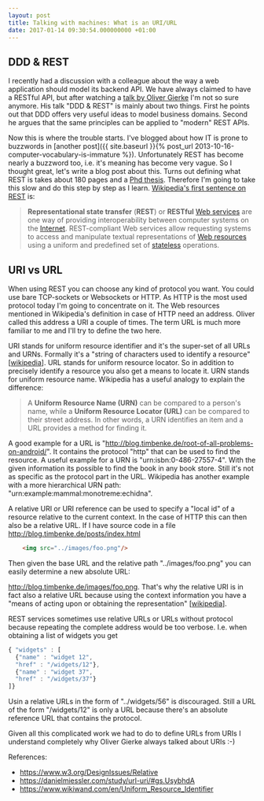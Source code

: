 ```yaml
---
layout: post
title: Talking with machines: What is an URI/URL
date: 2017-01-14 09:30:54.000000000 +01:00
---
```


## DDD & REST

I recently had a discussion with a colleague about the way a web application should model its backend API. We have always claimed to have a RESTful API, but after watching a [talk by Oliver Gierke](https://jaxenter.de/ddd-rest-45713) I'm not so sure anymore. His talk "DDD & REST" is mainly about two things. First he points out that DDD offers very useful ideas to model business domains. Second he argues that the same principles can be applied to "modern" REST APIs. 

Now this is where the trouble starts. I've blogged about how IT is prone to buzzwords in [another post]({{ site.baseurl }}{% post_url 2013-10-16-computer-vocabulary-is-immature %}). Unfortunately REST has become nearly a buzzword too, i.e. it's meaning has become very vague. So I thought great, let's write a blog post about this. Turns out defining what REST is takes about 180 pages and a [Phd thesis](http://www.ics.uci.edu/~fielding/pubs/dissertation/top.htm). Therefore I'm going to take this slow and do this step by step as I learn. [Wikipedia's first sentence on REST](https://www.wikiwand.com/en/Representational_state_transfer) is:

> **Representational state transfer** (**REST**) or **RESTful** [Web services](https://www.wikiwand.com/en/Web_service) are one way of providing interoperability between computer systems on the [Internet](https://www.wikiwand.com/en/Internet). REST-compliant Web services allow requesting systems to access and manipulate textual representations of [Web resources](https://www.wikiwand.com/en/Web_resource) using a uniform and predefined set of [stateless](https://www.wikiwand.com/en/Stateless_protocol) operations.

## URI vs URL

When using REST you can choose any kind of protocol you want. You could use bare TCP-sockets or Websockets or HTTP. As HTTP is the most used protocol today I'm going to concentrate on it. The Web resources mentioned in Wikipedia's definition in case of HTTP need an address. Oliver called this address a URI a couple of times. The term URL is much more familiar to me and I'll try to define the two here.

URI stands for uniform resource identifier and it's the super-set of all URLs and URNs. Formally it's a "string of characters used to identify a resource" [[wikipedia](https://www.wikiwand.com/en/Uniform_Resource_Identifier)]. URL stands for uniform resource locator. So in addition to precisely identify a resource you also get a means to locate it. URN stands for uniform resource name. Wikipedia has a useful analogy to explain the difference:

> A **Uniform Resource Name (URN)** can be compared to a person's name, while a **Uniform Resource Locator (URL)** can be compared to their street address. In other words, a URN identifies an item and a URL provides a method for finding it.

A good example for a URL is "http://blog.timbenke.de/root-of-all-problems-on-android/". It contains the protocol "http" that can be used to find the resource. A useful example for a URN is "urn:isbn:0-486-27557-4". With the given information its possible to find the book in any book store. Still it's not as specific as the protocol part in the URL. Wikipedia has another example with a more hierarchical URN path: "urn:example:mammal:monotreme:echidna". 

A relative URI or URI reference can be used to specify a "local id" of a resource relative to the current context. In the case of HTTP this can then also be a relative URL. If I have source code in a file http://blog.timbenke.de/posts/index.html

```html
    <img src="../images/foo.png"/>
```

Then given the base URL and the relative path "../images/foo.png" you can easily determine a new absolute URL:

http://blog.timbenke.de/images/foo.png. That's why the relative URI is in fact also a relative URL because using the context information you have a "means of acting upon or obtaining the representation" [[wikipedia](https://www.wikiwand.com/en/Uniform_Resource_Identifier)]. 

REST services sometimes use relative URLs or URLs without protocol because repeating the complete address would be too verbose. I.e. when obtaining a list of widgets you get 

```javascript
{ "widgets" : [
  {"name" : "widget 12",
  "href" : "/widgets/12"},
  {"name" : "widget 37",
  "href" : "/widgets/37"}
]}
```

Usin a relative URLs in the form of "../widgets/56" is discouraged. Still a URL of the form "/widgets/12" is only a URL because there's an absolute reference URL that contains the protocol.

Given all this complicated work we had to do to define URLs from URIs I understand completely why Oliver Gierke always talked about URIs :-)

References:

* https://www.w3.org/DesignIssues/Relative
* https://danielmiessler.com/study/url-uri/#gs.UsybhdA
* https://www.wikiwand.com/en/Uniform_Resource_Identifier
